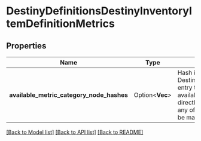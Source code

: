 # DestinyDefinitionsDestinyInventoryItemDefinitionMetrics

## Properties

Name | Type | Description | Notes
------------ | ------------- | ------------- | -------------
**available_metric_category_node_hashes** | Option<**Vec<i32>**> | Hash identifiers for any DestinyPresentationNodeDefinition entry that can be used to list available metrics. Any metric listed directly below these nodes, or in any of these nodes' children will be made available for selection. | [optional]

[[Back to Model list]](../README.md#documentation-for-models) [[Back to API list]](../README.md#documentation-for-api-endpoints) [[Back to README]](../README.md)


